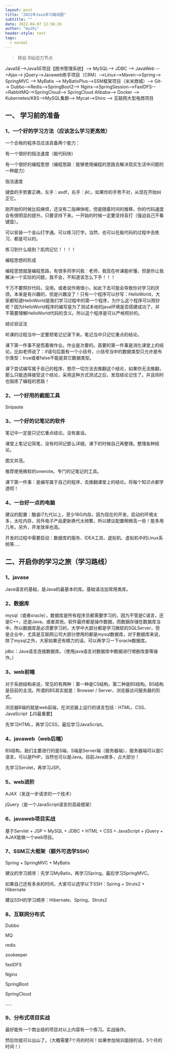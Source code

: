 ```yaml
---
layout: post
title: "2022年Java学习路线图"
subtitle: "" 
date: 2022-04-07 12:58:28
author: "muzhi"
header-style: text
tags:
  - normal
---
```


> 转自 B站动力节点

JavaSE-->JavaSE项目【图书管理系统】--> MySQL--> JDBC --> JavaWeb -->Ajax--> jQuery-->Javaweb练手项目（CRM）-->Linux-->Maven-->Spring--> SpringMVC --> MyBatis --> MyBatisPlus-->SSM框架项目（米米商城）--> Git--> Dubbo-->Redis-->SpringBoot2--> Nginx-->SpringSession-->FastDFS-->RabbitMQ-->SpringCloud--> SpringCloud Alibaba--> Docker --> Kubernetes/K8S-->MySQL集群--> Mycat-->Shiro --> 互联网大型电商项目

## 一、 学习前的准备 

### 1、一个好的学习方法（应该怎么学习更高效）

一个合格的程序员应该具备两个能力：

有一个很好的指法速度（敲代码快）

有一个很好的编程思想（编程思路：能够使用编程的思路去解决现实生活中问题的一种能力）

指法速度

键盘的手势要正确，左手：asdf，右手：jkl;，如果你的手势不对，从现在开始纠正它。

刚开始的时候比较麻烦，还没有二指禅快呢，但是随着时间的推移，你的代码速度会有很明显的提升。只要坚持下来。一开始的时候一定要坚持盲打（强迫自己不看键盘）。

可以安装一个金山打字通。可以练习打字。当然，也可以在敲代码的过程中去练习，都是可以的。

练习到什么级别？肌肉记忆！！！！

编程思想的形成

编程思想就是编程思路，有很多同学问我：老师，我现在听课能听懂，但是你让我解决一个实际的问题，我不会，不知道该怎么下手！！！

千万不要照抄代码，没用。或者说作用很小，如此下去可能会导致你对学习的厌烦。本来是有兴趣的，但是兴趣没了！只有一个程序可以抄写：HelloWorld，大家都知道HelloWorld是我们学习过程中的第一个程序，为什么这个程序可以照抄呢？因为HelloWorld程序的编写是为了测试本地的java环境是否搭建成功了。并不需要理解HelloWorld代码的含义。所以这个程序是可以严格照抄的。

结论验证法

听课的过程当中一定要把笔记记录下来。笔记当中只记忆重点的结论。

课下第一件事不是慌着做作业。作业是次要的。首要的第一件事是消化课堂上的结论。比如老师说了：if语句后面有一个小括号，小括号当中的数据类型只允许是布尔类型：true或者false不能是其它数据类型。

课下尝试编写属于自己的程序，想尽一切方法去推翻这个结论，如果你无法推翻，那么只能选择接受这个结论，采用这种方式测试之后，发现结论记住了。并且同时也锻炼了编程的思路！

### 2、一个好用的截图工具

Snipaste

### 3、一个好的记笔记的软件

笔记中一定是只记忆重点结论。没有废话。

课堂上笔记记简笔，没有时间记那么详细，课下的时候自己再整理。整理各种结论。

图文并茂。

推荐使用微软的onenote。专门的记笔记的工具。

课下第一件事：是编写属于自己的程序，去推翻课堂上的结论。将每个知识点都学透彻！

### 4、一台好一点的电脑

建议的配置：酷睿i7九代以上，至少16G内存。因为现在的开发，启动的环境太多，太吃内存，另外电子产品更新换代太频繁，所以建议配置稍微高一些！能多用几年。另外，开发效率也高。

开发的过程中需要启动：数据库的服务、IDEA工具、虚拟机、虚拟机中的Linux系统等..... 


## 二、开启你的学习之旅（学习路线）

### 1、javase

Java语言的基础，是Java的最基本的库。基础语法加常用类库。

### 2、数据库

mysql（或者oracle），数据库是所有程序员都需要学习的，因为不管是C语言，还是C++，还是Java，或者其他，软件最终都是操作数据，而数据存储在数据库当中，所以数据库是必须要学习的，大学中大部分都是学习微软的SQLServer，但是企业中，尤其是互联网公司大部分使用的都是mysql数据库，对于数据库来说，除了mysql之外，大家如果还有精力的话，可以再学习一下oracle数据库。

jdbc：Java语言连接数据库。（使用java语言对数据库中数据进行增删改查等操作。）

### 3、web前端

对于系统结构来说，常见的有两种：第一种是CS结构，第二种是BS结构。BS结构是目前的主流。所谓的BS其实就是：Browser / Server，浏览器访问服务器的形式。

浏览器B端的就是web前端，在浏览器上运行的语言包括：HTML、CSS、JavaScript【JS最重要】

先学习HTML，再学习CSS，最后学习JavaScript。

### 4、javaweb（web后端）

BS结构，我们主要进行的是S端，S端是Server端（服务器端），服务器端可以是C语言，可以是PHP，当然也可以是Java。目前Java居多，占大部分！

先学习Servlet，再学习JSP。

### 5、web进阶

AJAX（发送一步请求的一个技术）

jQuery（是一个JavaScript语言的高级框架）

### 6、javaweb项目实战

基于Servlet + JSP + MySQL + JDBC + HTML + CSS + JavaScript + jQuery + AJAX能做一个web项目。

### 7、SSM三大框架（额外可选学SSH）

Spring + SpringMVC + MyBatis

建议的学习顺序：先学习MyBatis，再学习Spring，最后学习SpringMVC。

如果自己还有多余的时间，大家可以选学以下SSH：Spring + Struts2 + Hibernate

建议SSH的学习顺序：Hibernate、Spring、Struts2

### 8、互联网分布式

Dubbo

MQ

redis

zookeeper

fastDFS

Nginx

SpringBoot

SpringCloud

.....

### 9、分布式项目实战

最好能有一个商业级的项目对以上内容有一个练习。实战操作。

然后你就可以出山了。（大概需要7个月的时间！如果参加培训面授的话，5个月的时间！） 


